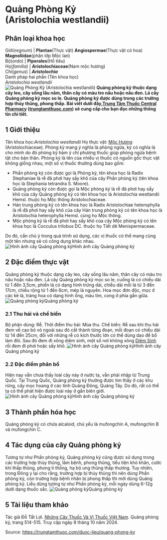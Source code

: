 # Quảng Phòng Kỷ (Aristolochia westlandii)

Phân loại khoa học  
---  
Giới(_regnum_) |  **Plantae**(Thực vật) **Angiospermae**(Thực vật có hoa) **Magnoliidae**(phân lớp Mộc lan)  
Bộ(_ordo_) | **Piperales**(Hồ tiêu)  
Họ(_familia_) | **Aristolochiaceae**(Nam mộc hương)  
Chi(_genus_) | **_Aristolochia_**  
Danh pháp hai phần (Tên khoa học)  
_Aristolochia westlandii_  
![Quảng Phòng Kỷ \(Aristolochia westlandii\)](https://trungtamthuoc.com/images/others/quang-phong-ky-1055.jpg)
**Quảng phòng kỷ thuộc dạng cây leo, cây sống lâu năm, thân cây có màu tro nâu hoặc nâu đen. Lá cây Quảng phòng kỷ mọc so le. Quảng phòng kỷ được dùng trong các trường hợp thủy thũng, phong thấp. Bài viết dưới đây,[Trung Tâm Thuốc Central Pharmacy](https://trungtamthuoc.com/ "Trung Tâm Thuốc Central Pharmacy") ([trungtamthuoc.com](https://trungtamthuoc.com/ "trungtamthuoc.com")) sẽ cung cấp cho bạn đọc những thông tin chi tiết.**
##  1 Giới thiệu
Tên khoa học:_Aristolochia westlandii_
Họ thực vật: [Mộc Hương](https://trungtamthuoc.com/hoat-chat/moc-huong "Mộc Hương") (Aristolochiaceae).
Phòng kỷ mang ý nghĩa là phòng ngừa, kỷ có nghĩa là cho mình do đó phòng kỷ hàm ý chỉ phương thuốc giúp phòng ngừa bệnh tật cho bản thân. Phòng kỷ là tên của nhiều vị thuốc có nguồn gốc thực vật không giống nhau, một số vị thuốc thường dùng bao gồm:
  * Phấn phòng kỷ còn được gọi là Phòng kỷ, tên khoa học là Radix Stephaniae là rễ đã phơi hay sấy khô của cây Phấn phòng kỷ (tên khoa học là Stephania tetrandra S. Moore).
  * Quảng phòng kỷ còn được gọi là Mộc phòng kỷ là rễ đã phơi hay sấy khô của cây Quảng phòng kỷ có tên khoa học là Aristolochia westlandii Hemsl. thuộc họ Mộc thông Aristolochiaceae.
  * Hán trung phòng kỷ có tên khoa học là Radix Aristolochiae heterophylla là rễ đã phơi hay sấy khô của cây Hán trung phòng kỷ có tên khoa học là Aristolochia heterophylla Hemsl. cùng họ Mộc thông.
  * Mộc phòng kỷ là rễ đã phơi hay sấy khô của cây Mộc phòng kỷ có tên khoa học là Cocculus trilobus DC. thuộc họ Tiết dê Menispermaceae.


Do đó, cần chú ý trong quá trình sử dụng, các vị thuốc có thể mang cùng một tên nhưng sẽ có công dụng khác nhau.
![Hình ảnh cây Quảng phòng kỷ](https://trungtamthuoc.com/images/item/quang-phong-ky-0.jpg)Hình ảnh cây Quảng phòng kỷ
##  2 Đặc điểm thực vật
Quảng phòng kỷ thuộc dạng cây leo, cây sống lâu năm, thân cây có màu tro nâu hoặc nâu đen.
Lá cây Quảng phòng kỷ mọc so le, cuống lá có chiều dài từ 1 đến 3,5cm, phiến lá có dạng hình trứng dài, chiều dài mỗi lá từ 3 đến 17cm, chiều rộng từ 1 đến 6cm, mép lá nguyên.
Hoa mọc đơn độc, mọc ở các kẽ lá, tràng hoa có dạng hình ống, màu tím, cong ở phía gần giữa.
![Quảng phòng kỷ](https://trungtamthuoc.com/images/item/quang-phong-ky-1.jpg)Quảng phòng kỷ
### 2.1 Thu hái và chế biến
Bộ phận dùng: Rễ.
Thời điểm thu hái: Mùa thu.
Chế biến: Rễ sau khi thu hái đem về cạo bỏ vỏ ngoài sau đó cắt thành từng đoạn, mỗi đoạn có chiều dài từ 14 đến 25cm, đối với những rễ có kích thước lớn có thể dùng dao để bổ làm đôi. Sau đó đem đi xông diêm sinh, một số nơi không xông [Diêm Sinh](https://trungtamthuoc.com/duoc-lieu/diem-sinh "Diêm Sinh") rồi đem đi phơi hoặc sấy khô.
![Hình ảnh cây Quảng phòng kỷ](https://trungtamthuoc.com/images/item/quang-phong-ky-4.jpg)Hình ảnh cây Quảng phòng kỷ
### 2.2 Đặc điểm phân bố
Hiện nay vẫn chưa thấy loài cây này ở nước ta, vẫn phải nhập từ Trung Quốc.
Tại Trung Quốc, Quảng phòng kỷ thường được tìm thấy ở các khu rừng, cây mọc hoang ở các tỉnh Quảng Đông, Quảng Tây. Do đó, rất có thể ta có thể phát hiện được loài này ở gần biên giới.
![Hình ảnh cây Quảng phòng kỷ](https://trungtamthuoc.com/images/item/quang-phong-ky-2.jpg)Hình ảnh cây Quảng phòng kỷ
##  3 Thành phần hóa học
Quảng phòng kỷ có chứa alcaloid, chủ yếu là mufongchin A, mufongchin B và mufongchin C.
##  4 Tác dụng của cây Quảng phòng kỷ
Tương tự như Phấn phòng kỷ, Quảng phòng kỷ cũng được sử dụng trong các trường hợp thủy thũng, lâm bệnh, phong thũng, tiểu tiện khó khăn, cước khí thấp thũng, phong tì thống, hạ bộ ung thũng thấp thương.
Tuy nhiên, trong Đông y lại cho rằng, trường hợp bị thủy thũng thì nên dùng Phấn phòng kỷ, còn trường hợp bệnh nhân bị phong thấp thì mới dùng Quảng phòng kỷ.
Liều dùng tương tự như Phấn phòng kỷ, mỗi ngày dùng 6-12g dưới dạng thuốc sắc.
![Quảng phòng kỷ](https://trungtamthuoc.com/images/item/quang-phong-ky-3.jpg)Quảng phòng kỷ
##  5 Tài liệu tham khảo
Tác giả Đỗ Tất Lợi. [Những Cây Thuốc Và Vị Thuốc Việt Nam](https://trungtamthuoc.com/duoc-lieu "Những Cây Thuốc Và Vị Thuốc Việt Nam"). Quảng phòng kỷ, trang 514-515. Truy cập ngày 8 tháng 10 năm 2024.


Source: https://trungtamthuoc.com/duoc-lieu/quang-phong-ky